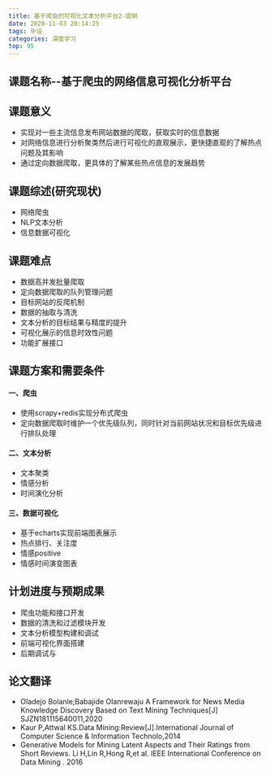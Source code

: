 ```yaml
---
title: 基于爬虫的可视化文本分析平台2-提纲
date: 2020-11-03 20:14:25
tags: 毕设
categories: 深度学习
top: 95
---
```


## 课题名称--基于爬虫的网络信息可视化分析平台

## 课题意义

* 实现对一些主流信息发布网站数据的爬取，获取实时的信息数据
* 对网络信息进行分析聚类然后进行可视化的直观展示，更快捷直观的了解热点问题及其影响
* 通过定向数据爬取，更具体的了解某些热点信息的发展趋势

## 课题综述(研究现状)

* 网络爬虫
* NLP文本分析
* 信息数据可视化


## 课题难点

* 数据高并发批量爬取
* 定向数据爬取的队列管理问题
* 目标网站的反爬机制
* 数据的抽取与清洗
* 文本分析的目标结果与精度的提升
* 可视化展示的信息时效性问题
* 功能扩展接口

## 课题方案和需要条件

#### 一、爬虫

* 使用scrapy+redis实现分布式爬虫
* 定向数据爬取时维护一个优先级队列，同时针对当前网站状况和目标优先级进行排队处理


#### 二、文本分析

* 文本聚类
* 情感分析
* 时间演化分析


#### 三、数据可视化

* 基于echarts实现前端图表展示
* 热点排行、关注度
* 情感positive
* 情感时间演变图表
 


## 计划进度与预期成果

* 爬虫功能和接口开发
* 数据的清洗和过滤模块开发
* 文本分析模型构建和调试
* 前端可视化界面搭建
* 后期调试与

## 论文翻译
* Oladejo Bolanle;Babajide Olanrewaju A Framework for News Media Knowledge Discovery Based on Text Mining Techniques[J]  SJZN181115640011,2020
* Kaur P,Attwal KS.Data Mining:Review[J].International Journal of Computer Science & Information Technolo,2014
* Generative Models for Mining Latent Aspects and Their Ratings from Short Reviews. Li H,Lin R,Hong R,et al. IEEE International Conference on Data Mining . 2016

